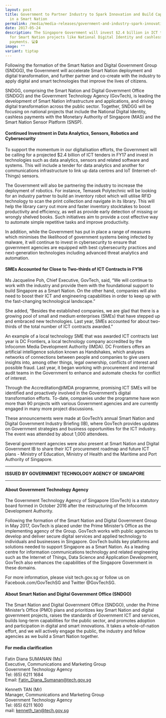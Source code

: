 ```yaml
---
layout: post
title: Government to Partner Industry to Spark Innovation and Build Capabilities
  in a Smart Nation
permalink: /media/media-releases/government-and-industry-spark-innovation-and-capabilities-in-a-smart-nation/
date: 2017-05-24
description: The Singapore Government will invest $2.4 billion in ICT tenders
  for Smart Nation projects like National Digital Identity and cashless
  payments. 💻🔒
image: ""
variant: tiptap
---
```

<p>Following the formation of the Smart Nation and Digital Government Group
(SNDGG), the Government will accelerate Smart Nation deployment and digital
transformation, and further partner and co-create with the industry to
apply digital and smart technologies that improve the lives of citizens.</p>
<p>SNDGG, comprising the Smart Nation and Digital Government Office (SNDGO)
and the Government Technology Agency (GovTech), is leading the development
of Smart Nation infrastructure and applications, and driving digital transformation
across the public sector. Together, SNDGG will be focusing on national
projects that include the National Digital Identity, cashless payments
with the Monetary Authority of Singapore (MAS) and the Smart Nation Sensor
Platform (SNSP).</p>
<h4>Continued Investment in Data Analytics, Sensors, Robotics and Cybersecurity</h4>
<p>To support the momentum in our digitalisation efforts, the Government
will be calling for a projected $2.4 billion of ICT tenders in FY17 and
invest in technologies such as data analytics, sensors and related software
and systems. This will include a tender for data analytics and another
for communications infrastructure to link up data centres and IoT (Internet-of-Things)
sensors.</p>
<p>The Government will also be partnering the industry to increase the deployment
of robotics. For instance, Temasek Polytechnic will be looking for an industry
partner to build an inventory robot which will utilise RFID technology
to scan the print collection and navigate in its library. This will help
the library carry out more and faster inventory stocktakes to boost productivity
and efficiency, as well as provide early detection of missing or wrongly
shelved books. Such initiatives aim to provide a cost effective way to
automate simple repetitive tasks and improve productivity.</p>
<p>In addition, while the Government has put in place a range of measures
which minimises the likelihood of government systems being infected by
malware, it will continue to invest in cybersecurity to ensure that government
agencies are equipped with best cybersecurity practices and next-generation
technologies including advanced threat analytics and automation.</p>
<h4>SMEs Accounted for Close to Two-thirds of ICT Contracts in FY16</h4>
<p>Ms Jacqueline Poh, Chief Executive, GovTech, said, “We will continue to
work with the industry and provide them with the foundational support to
build Singapore as a Smart Nation. On the other hand, companies will also
need to boost their ICT and engineering capabilities in order to keep up
with the fast-changing technological landscape.”</p>
<p>She added, “Besides the established companies, we are glad that there
is a growing pool of small and medium enterprises (SMEs) that have stepped
up and embraced new technologies. Last year, SMEs accounted for about two-thirds
of the total number of ICT contracts awarded.”</p>
<p>An example of a local technology SME that was awarded ICT contracts last
year is DC Frontiers, a local technology company accredited by the Infocomm
Media Development Authority (IMDA). DC Frontiers offers an artificial intelligence
solution known as Handshakes, which analyses networks of connections between
people and companies to give users insights into, among other things, legal
ownership, conflicts of interest and possible fraud. Last year, it began
working with procurement and internal audit teams in the Government to
enhance and automate checks for conflict of interest.</p>
<p>Through the Accreditation@IMDA programme, promising ICT SMEs will be identified
and proactively involved in the Government’s digital transformation efforts.
To-date, companies under the programme have won more than 90 projects with
various Government agencies and are currently engaged in many more project
discussions.</p>
<p>These announcements were made at GovTech’s annual Smart Nation and Digital
Government Industry Briefing (IB), where GovTech provides updates on Government
strategies and business opportunities for the ICT industry. The event was
attended by about 1,000 attendees.</p>
<p>Several government agencies were also present at Smart Nation and Digital
Government IB to share their ICT procurement roadmap and future ICT plans
- Ministry of Education, Ministry of Health and the Maritime and Port Authority
of Singapore.</p>
<hr>
<p><strong>ISSUED BY GOVERNMENT TECHNOLOGY AGENCY OF SINGAPORE</strong>
</p>
<hr>
<h4>About Government Technology Agency</h4>
<p>The Government Technology Agency of Singapore (GovTech) is a statutory
board formed in October 2016 after the restructuring of the Infocomm Development
Authority.</p>
<p>Following the formation of the Smart Nation and Digital Government Group
in May 2017, GovTech is placed under the Prime Minister’s Office as the
implementing agency of the Group. GovTech works with public agencies to
develop and deliver secure digital services and applied technology to individuals
and businesses in Singapore. GovTech builds key platforms and solutions
needed to support Singapore as a Smart Nation. As a leading centre for
information communications technology and related engineering such as the
Internet of Things, Data Science and Application Development, GovTech also
enhances the capabilities of the Singapore Government in these domains.</p>
<p>For more information, please visit tech.gov.sg or follow us on Facebook.com/GovTechSG
and Twitter @GovTechSG.</p>
<h4>About Smart Nation and Digital Government Office (SNDGO)</h4>
<p>The Smart Nation and Digital Government Office (SNDGO), under the Prime
Minister’s Office (PMO) plans and prioritizes key Smart Nation and digital
government projects, raises the standards of Government ICT and services,
builds long-term capabilities for the public sector, and promotes adoption
and participation in digital and smart innovations. It takes a whole-of-nation
effort, and we will actively engage the public, the industry and fellow
agencies as we build a Smart Nation together.</p>
<h4>For media clarification</h4>
<p>Fatin Diana SUMANAN (Ms)
<br>Executive, Communications and Marketing Group
<br>Government Technology Agency
<br>Tel: (65) 6211 1684
<br>Email: <a href="mailto:Fatin_Diana_Sumanan@tech.gov.sg" rel="noopener noreferrer nofollow" target="_blank">Fatin_Diana_Sumanan@tech.gov.sg</a>
</p>
<p>Kenneth TAN (Mr)
<br>Manager, Communications and Marketing Group
<br>Government Technology Agency
<br>Tel: (65) 6211 1600
<br>mail: <a href="mailto:kenneth_tan@tech.gov.sg" rel="noopener noreferrer nofollow" target="_blank">kenneth_tan@tech.gov.sg</a>
</p>
<p></p>